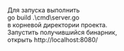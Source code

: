 Для запуска выполнить  
go build .\cmd\server.go  
в корневой директории проекта.    
Запустить получившийся бинарник,  
открыть http://localhost:8080/